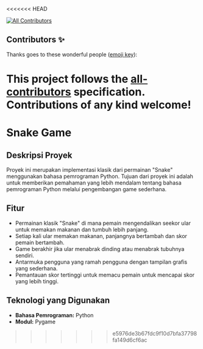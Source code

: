 <<<<<<< HEAD

<!-- ALL-CONTRIBUTORS-BADGE:START - Do not remove or modify this section -->
[![All Contributors](https://img.shields.io/badge/all_contributors-0-orange.svg?style=flat-square)](#contributors-)
<!-- ALL-CONTRIBUTORS-BADGE:END -->
## Contributors ✨

Thanks goes to these wonderful people ([emoji key](https://allcontributors.org/docs/en/emoji-key)):

<!-- ALL-CONTRIBUTORS-LIST:START - Do not remove or modify this section -->
<!-- prettier-ignore-start -->
<!-- markdownlint-disable -->
<!-- markdownlint-restore -->
<!-- prettier-ignore-end -->
<!-- ALL-CONTRIBUTORS-LIST:END -->

This project follows the [all-contributors](https://github.com/all-contributors/all-contributors) specification. Contributions of any kind welcome!
=======
# Snake Game

## Deskripsi Proyek

Proyek ini merupakan implementasi klasik dari permainan "Snake" menggunakan bahasa pemrograman Python. Tujuan dari proyek ini adalah untuk memberikan pemahaman yang lebih mendalam tentang bahasa pemrograman Python melalui pengembangan game sederhana.

## Fitur

- Permainan klasik "Snake" di mana pemain mengendalikan seekor ular untuk memakan makanan dan tumbuh lebih panjang.
- Setiap kali ular memakan makanan, panjangnya bertambah dan skor pemain bertambah.
- Game berakhir jika ular menabrak dinding atau menabrak tubuhnya sendiri.
- Antarmuka pengguna yang ramah pengguna dengan tampilan grafis yang sederhana.
- Pemantauan skor tertinggi untuk memacu pemain untuk mencapai skor yang lebih tinggi.

## Teknologi yang Digunakan

- **Bahasa Pemrograman:** Python
- **Modul:** Pygame
>>>>>>> e5976de3b67fdc9f10d7bfa37798fa149d6cf6ac
